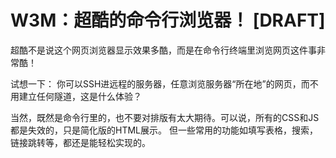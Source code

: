 # W3M：超酷的命令行浏览器！ [DRAFT]

超酷不是说这个网页浏览器显示效果多酷，而是在命令行终端里浏览网页这件事非常酷！

试想一下：
你可以SSH进远程的服务器，任意浏览服务器“所在地”的网页，而不用建立任何隧道，这是什么体验？

当然，既然是命令行里的，也不要对排版有太大期待。可以说，所有的CSS和JS都是失效的，只是简化版的HTML展示。
但一些常用的功能如填写表格，搜索，链接跳转等，都还是能轻松实现的。

